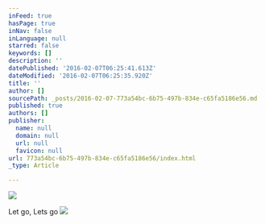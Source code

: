 ```yaml
---
inFeed: true
hasPage: true
inNav: false
inLanguage: null
starred: false
keywords: []
description: ''
datePublished: '2016-02-07T06:25:41.613Z'
dateModified: '2016-02-07T06:25:35.920Z'
title: ''
author: []
sourcePath: _posts/2016-02-07-773a54bc-6b75-497b-834e-c65fa5186e56.md
published: true
authors: []
publisher:
  name: null
  domain: null
  url: null
  favicon: null
url: 773a54bc-6b75-497b-834e-c65fa5186e56/index.html
_type: Article

---
```

![](https://the-grid-user-content.s3-us-west-2.amazonaws.com/1e12e68b-0ec6-4db3-a1a3-865cc13a532b.jpg)

Let go, Lets go
![](https://the-grid-user-content.s3-us-west-2.amazonaws.com/85c40be3-6561-49aa-968c-1cff16c94fbc.jpg)